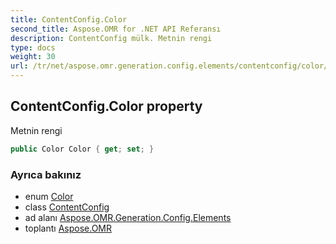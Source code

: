 ```yaml
---
title: ContentConfig.Color
second_title: Aspose.OMR for .NET API Referansı
description: ContentConfig mülk. Metnin rengi
type: docs
weight: 30
url: /tr/net/aspose.omr.generation.config.elements/contentconfig/color/
---
```

## ContentConfig.Color property

Metnin rengi

```csharp
public Color Color { get; set; }
```

### Ayrıca bakınız

* enum [Color](../../../aspose.omr.generation/color/)
* class [ContentConfig](../)
* ad alanı [Aspose.OMR.Generation.Config.Elements](../../contentconfig/)
* toplantı [Aspose.OMR](../../../)


